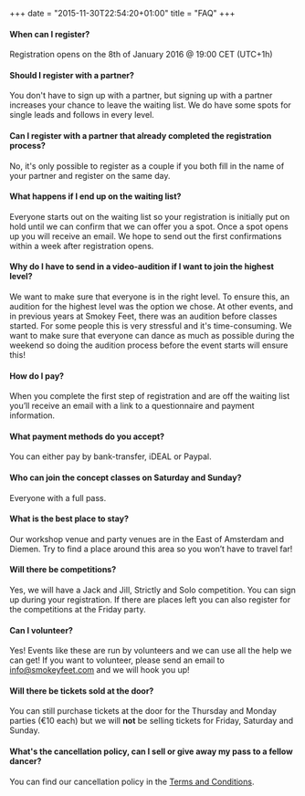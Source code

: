 +++
date = "2015-11-30T22:54:20+01:00"
title = "FAQ"
+++

#### When can I register?

Registration opens on the 8th of January 2016 @ 19:00 CET (UTC+1h)

#### Should I register with a partner?

You don't have to sign up with a partner, but signing up with a partner
increases your chance to leave the waiting list. We do have some spots
for single leads and follows in every level.

#### Can I register with a partner that already completed the registration process?

No, it's only possible to register as a couple if you both fill in
the name of your partner and register on the same day.

#### What happens if I end up on the waiting list?

Everyone starts out on the waiting list so your registration is initially
put on hold until we can confirm that we can offer you a spot. Once a
spot opens up you will receive an email. We hope to send out the first
confirmations within a week after registration opens.

#### Why do I have to send in a video-audition if I want to join the highest level?

We want to make sure that everyone is in the right level. To ensure this,
an audition for the highest level was the option we chose. At other events,
and in previous years at Smokey Feet, there was an audition before classes
started. For some people this is very stressful and it's time-consuming.
We want to make sure that everyone can dance as much as possible during
the weekend so doing the audition process before the event starts will
ensure this!

#### How do I pay?

When you complete the first step of registration and are off the waiting
list you’ll receive an email with a link to a questionnaire and payment
information.

#### What payment methods do you accept?

You can either pay by bank-transfer, iDEAL or Paypal.

#### Who can join the concept classes on Saturday and Sunday?

Everyone with a full pass.

#### What is the best place to stay?

Our workshop venue and party venues are in the East of Amsterdam and
Diemen. Try to find a place around this area so you won’t have to
travel far!

#### Will there be competitions?

Yes, we will have a Jack and Jill, Strictly and Solo competition. You
can sign up during your registration. If there are places left you can
also register for the competitions at the Friday party.

#### Can I volunteer?

Yes! Events like these are run by volunteers and we can use all the help
we can get! If you want to volunteer, please send an email to
[info@smokeyfeet.com](mailto:info@smokeyfeet.com) and we will hook you up!

#### Will there be tickets sold at the door?

You can still purchase tickets at the door for the Thursday and Monday
parties (€10 each) but we will **not** be selling tickets for Friday, Saturday
and Sunday.

#### What's the cancellation policy, can I sell or give away my pass to a fellow dancer?

You can find our cancellation policy in the
[Terms and Conditions](http://smokeyfeet.com/terms/).
